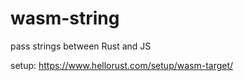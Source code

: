 wasm-string
======

pass strings between Rust and JS

setup: https://www.hellorust.com/setup/wasm-target/
